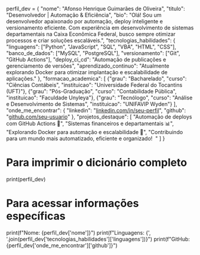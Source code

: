 
perfil_dev = {
    "nome": "Afonso Henrique Guimarães de Oliveira",
    "titulo": "Desenvolvedor | Automação & Eficiência",
    "bio": "Olá! Sou um desenvolvedor apaixonado por automação, deploy inteligente e versionamento eficiente. Com experiência em desenvolvimento de sistemas departamentais na Caixa Econômica Federal, busco sempre otimizar processos e criar soluções escaláveis.",
    "tecnologias_habilidades": {
        "linguagens": ["Python", "JavaScript", "SQL", "VBA", "HTML", "CSS"],
        "banco_de_dados": ["MySQL", "PostgreSQL"],
        "versionamento": ["Git", "GitHub Actions"],
        "deploy_ci_cd": "Automação de publicações e gerenciamento de versões",
        "aprendizado_continuo": "Atualmente explorando Docker para otimizar implantação e escalabilidade de aplicações."
    },
    "formacao_academica": [
        {"grau": "Bacharelado", "curso": "Ciências Contábeis", "instituicao": "Universidade Federal do Tocantins (UFT)"},
        {"grau": "Pós-Graduação", "curso": "Contabilidade Pública", "instituicao": "Faculdade Unyleya"},
        {"grau": "Tecnólogo", "curso": "Análise e Desenvolvimento de Sistemas", "instituicao": "UNIFAVIP Wyden"}
    ],
    "onde_me_encontrar": {
        "linkedin": "[linkedin.com/in/seu-perfil](https://www.linkedin.com/in/afonso-henrique-guimarães-oliveira-84000431)",
        "github": "[github.com/seu-usuario](https://github.com/afonsohenrique14)"
    },
    "projetos_destaque": [
        "Automação de deploys com GitHub Actions 🚀",
        "Sistemas financeiros e departamentais 📊",
        "Explorando Docker para automação e escalabilidade 🐳",
        "Contribuindo para um mundo mais automatizado, eficiente e organizado!  "
    ]
}

# Para imprimir o dicionário completo
print(perfil_dev)

# Para acessar informações específicas
print(f"Nome: {perfil_dev['nome']}")
print(f"Linguagens: {', '.join(perfil_dev['tecnologias_habilidades']['linguagens'])}")
print(f"GitHub: {perfil_dev['onde_me_encontrar']['github']}")
